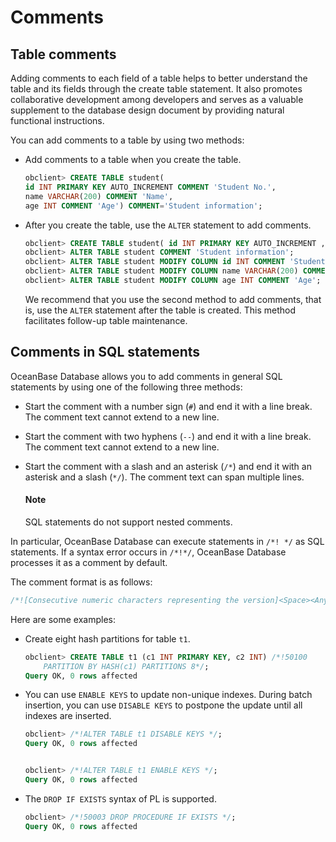 # Comments

## Table comments

Adding comments to each field of a table helps to better understand the table and its fields through the create table statement. It also promotes collaborative development among developers and serves as a valuable supplement to the database design document by providing natural functional instructions.

You can add comments to a table by using two methods:

* Add comments to a table when you create the table.

  ```sql
  obclient> CREATE TABLE student(
  id INT PRIMARY KEY AUTO_INCREMENT COMMENT 'Student No.',
  name VARCHAR(200) COMMENT 'Name',
  age INT COMMENT 'Age') COMMENT='Student information';
  ```

* After you create the table, use the `ALTER` statement to add comments.

  ```sql
  obclient> CREATE TABLE student( id INT PRIMARY KEY AUTO_INCREMENT , name VARCHAR(200) , age INT);
  obclient> ALTER TABLE student COMMENT 'Student information';
  obclient> ALTER TABLE student MODIFY COLUMN id INT COMMENT 'Student No.';
  obclient> ALTER TABLE student MODIFY COLUMN name VARCHAR(200) COMMENT 'Name';
  obclient> ALTER TABLE student MODIFY COLUMN age INT COMMENT 'Age';
  ```

   We recommend that you use the second method to add comments, that is, use the `ALTER` statement after the table is created. This method facilitates follow-up table maintenance.

## Comments in SQL statements

OceanBase Database allows you to add comments in general SQL statements by using one of the following three methods:

* Start the comment with a number sign (`#`) and end it with a line break. The comment text cannot extend to a new line.

* Start the comment with two hyphens (`--`) and end it with a line break. The comment text cannot extend to a new line.

* Start the comment with a slash and an asterisk (`/*`) and end it with an asterisk and a slash (`*/`). The comment text can span multiple lines.

  <main id="notice" type='explain'>
    <h4>Note</h4>
    <p>SQL statements do not support nested comments. </p>
  </main>

In particular, OceanBase Database can execute statements in `/*! */` as SQL statements. If a syntax error occurs in `/*!*/`, OceanBase Database processes it as a comment by default.

The comment format is as follows:

```sql
/*![Consecutive numeric characters representing the version]<Space><Any SQL statement>*/
```

Here are some examples:

* Create eight hash partitions for table `t1`.

   ```sql
   obclient> CREATE TABLE t1 (c1 INT PRIMARY KEY, c2 INT) /*!50100
       PARTITION BY HASH(c1) PARTITIONS 8*/;
   Query OK, 0 rows affected
   ```

* You can use `ENABLE KEYS` to update non-unique indexes. During batch insertion, you can use `DISABLE KEYS` to postpone the update until all indexes are inserted.

   ```sql
   obclient> /*!ALTER TABLE t1 DISABLE KEYS */;
   Query OK, 0 rows affected


   obclient> /*!ALTER TABLE t1 ENABLE KEYS */;
   Query OK, 0 rows affected
   ```

* The `DROP IF EXISTS` syntax of PL is supported.

   ```sql
   obclient> /*!50003 DROP PROCEDURE IF EXISTS */;
   Query OK, 0 rows affected
   ```
